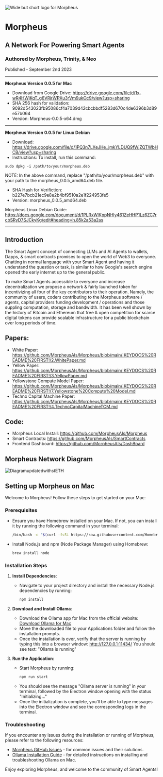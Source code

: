 ![Wide but short logo for Morpheus](https://github.com/MorpheusAIs/Morpheus/assets/1563345/be0c5a0f-0766-4e31-8e4a-ab18cd211961)

# Morpheus
## A Network For Powering Smart Agents
### Authored by Morpheus, Trinity, & Neo
Published - September 2nd 2023

---------
**Morpheus Version 0.0.5 for Mac**
- Download from Google Drive: https://drive.google.com/file/d/1x-wR4HWjKqT_g6VRjrWPXu3rVm9ukOc9/view?usp=sharing
- SHA 256 hash for validation: 9092d543023fb95086cf4a7039d42cbcbbdf5283d670c4de6396b3d89e57b064
- Version: Morpheus-0.0.5-x64.dmg

---------
**Morpheus Version 0.0.5 for Linux Debian**
- Download: https://drive.google.com/file/d/1PQ3n7LXeJHe_jmkYLDUQ9fWjZQTWbHCB/view?usp=sharing
- Instructions: To install, run this command:

`sudo dpkg -i /path/to/your/morpheus.deb`

NOTE: In the above command, replace "/path/to/your/morpheus.deb" with your path to the morpheus_0.0.5_amd64.deb file.
- SHA Hash for Verifiction:
b227e7bcb21ec9e8e2b4bf9510a2e1f224953fe5
- Version: morpheus_0.0.5_amd64.deb

Morpheus Linux Debian Guide:
https://docs.google.com/document/d/1PLRxWIKppNHIy461ZeHHP1Lz6ZC7rcbSRyD7SJCkyKg/edit#heading=h.85k2a53a2as

---------
## Introduction 
The Smart Agent concept of connecting LLMs and AI Agents to wallets, Dapps, & smart contracts promises to open the world of Web3 to everyone. Chatting in normal language with your Smart Agent and having it understand the question or task, is similar to how Google's search engine opened the early internet up to the general public.

To make Smart Agents accessible to everyone and increase decentralization we propose a network & fairly launched token for incentivizing all four of the key contributors to their operation. Namely, the community of users, coders contributing to the Morpheus software / agents, capital providers funding development / operations and those suppling computation, storage and bandwidth. It has been well shown by the history of Bitcoin and Ethereum that free & open competition for scarce digital tokens can provide scalable infrastructure for a public blockchain over long periods of time.

## Papers:
- White Paper: https://github.com/MorpheusAIs/Morpheus/blob/main/!KEYDOCS%20README%20FIRST!/2.WhitePaper.md
- Yellow Paper: https://github.com/MorpheusAIs/Morpheus/blob/main/!KEYDOCS%20README%20FIRST!/3.YellowPaper.md
- Yellowstone Compute Model Paper: https://github.com/MorpheusAIs/Morpheus/blob/main/!KEYDOCS%20README%20FIRST!/7.Yellowstone%20Compute%20Model.md
- Techno Capital Machine Paper: https://github.com/MorpheusAIs/Morpheus/blob/main/!KEYDOCS%20README%20FIRST!/4.TechnoCapitalMachineTCM.md

## Code:
-	Morpheus Local Install: https://github.com/MorpheusAIs/Morpheus
-	Smart Contracts: https://github.com/MorpheusAIs/SmartContracts
-	Frontend Dashboard: https://github.com/MorpheusAIs/DashBoard

## Morpheus Network Diagram
![DiagramupdatedwithstETH](https://github.com/MorpheusAIs/Morpheus/assets/1563345/31711e49-0b57-4b41-b231-ee673dbf6664)


## Setting up Morpheus on Mac

Welcome to Morpheus! Follow these steps to get started on your Mac:

### Prerequisites
- Ensure you have Homebrew installed on your Mac. If not, you can install it by running the following command in your terminal:
  ```sh
  /bin/bash -c "$(curl -fsSL https://raw.githubusercontent.com/Homebrew/install/HEAD/install.sh)"
  ```
- Install Node.js and npm (Node Package Manager) using Homebrew:
  ```sh
  brew install node
  ```

### Installation Steps
1. **Install Dependencies**:
   - Navigate to your project directory and install the necessary Node.js dependencies by running:
     ```sh
     npm install
     ```

2. **Download and Install Ollama**:
   - Download the Ollama app for Mac from the official website:
     [Download Ollama for Mac](https://ollama.com/download/mac)
   - Move the downloaded file to your Applications folder and follow the installation prompts.
   - Once the installation is over, verify that the server is running by typing this into a browser window: http://127.0.0.1:11434/ You should see text: "Ollama is running"

3. **Run the Application**:
   - Start Morpheus by running:
     ```sh
     npm run start
     ```
   - You should see the message "Ollama server is running" in your terminal, followed by the Electron window opening with the status "Initializing..."
   - Once the initialization is complete, you'll be able to type messages into the Electron window and see the corresponding logs in the terminal.

### Troubleshooting
If you encounter any issues during the installation or running of Morpheus, please refer to the following resources:
- [Morpheus GitHub Issues](https://github.com/MorpheusAIs/Morpheus/issues) - for common issues and their solutions.
- [Ollama Installation Guide](https://ollama.com/support/mac) - for detailed instructions on installing and troubleshooting Ollama on Mac.

Enjoy exploring Morpheus, and welcome to the community of Smart Agents!